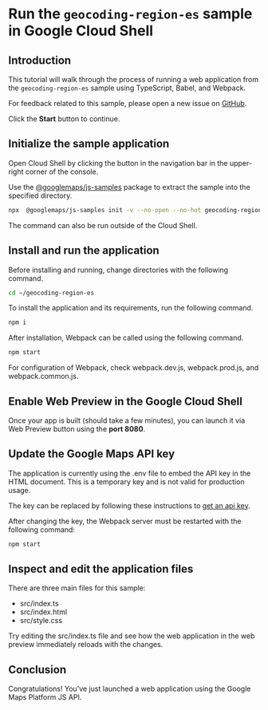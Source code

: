 # Run the `geocoding-region-es` sample in Google Cloud Shell

<walkthrough-tutorial-duration duration="10"/>

## Introduction

This tutorial will walk through the process of running a web application from
the `geocoding-region-es` sample using TypeScript, Babel, and Webpack.

For feedback related to this sample, please open a new issue on
[GitHub](https://github.com/googlemaps/js-samples/issues).

Click the **Start** button to continue.

## Initialize the sample application

Open Cloud Shell by clicking the
<walkthrough-cloud-shell-icon></walkthrough-cloud-shell-icon> button in the
navigation bar in the upper-right corner of the console.

Use the [@googlemaps/js-samples](https://www.npmjs.com/package/@googlemaps/js-samples) package to
extract the sample into the specified directory.

```bash
npx  @googlemaps/js-samples init -v --no-open --no-hot geocoding-region-es ~/geocoding-region-es
```

The command can also be run outside of the Cloud Shell.

## Install and run the application

Before installing and running, change directories with the following command.

```bash
cd ~/geocoding-region-es
```

To install the application and its requirements, run the following command.

```bash
npm i
```

After installation, Webpack can be called using the following command.

```bash
npm start
```

For configuration of Webpack, check
<walkthrough-editor-open-file filePath="geocoding-region-es/webpack.dev.js">webpack.dev.js</walkthrough-editor-open-file>,
<walkthrough-editor-open-file filePath="geocoding-region-es/webpack.prod.js">webpack.prod.js</walkthrough-editor-open-file>,
and
<walkthrough-editor-open-file filePath="geocoding-region-es/webpack.common.js">webpack.common.js</walkthrough-editor-open-file>.

## Enable Web Preview in the Google Cloud Shell

Once your app is built (should take a few minutes), you can launch it via
<walkthrough-spotlight-pointer target="cloudshell" spotlightId="devshell-web-preview-button">Web
Preview button</walkthrough-spotlight-pointer> using the **port 8080**.

## Update the Google Maps API key

The application is currently using the
<walkthrough-editor-open-file filePath="geocoding-region-es/.env">.env</walkthrough-editor-open-file>
file to embed the API key in the HTML document. This is a temporary key and is
not valid for production usage.

The key can be replaced by following these instructions to
[get an api key](https://developers.google.com/maps/documentation/javascript/get-api-key).

After changing the key, the Webpack server must be restarted with the following
command:

```bash
npm start
```

## Inspect and edit the application files

There are three main files for this sample:

*   <walkthrough-editor-open-file filePath="geocoding-region-es/src/index.ts">src/index.ts</walkthrough-editor-open-file>
*   <walkthrough-editor-open-file filePath="geocoding-region-es/src/index.html">src/index.html</walkthrough-editor-open-file>
*   <walkthrough-editor-open-file filePath="geocoding-region-es/src/style.css">src/style.css</walkthrough-editor-open-file>

Try editing the <walkthrough-editor-open-file filePath="geocoding-region-es/src/index.ts">src/index.ts</walkthrough-editor-open-file> file and see how the web application in the web preview immediately reloads with the changes.

## Conclusion

<walkthrough-conclusion-trophy></walkthrough-conclusion-trophy>

Congratulations! You've just launched a web application using the Google Maps
Platform JS API.
